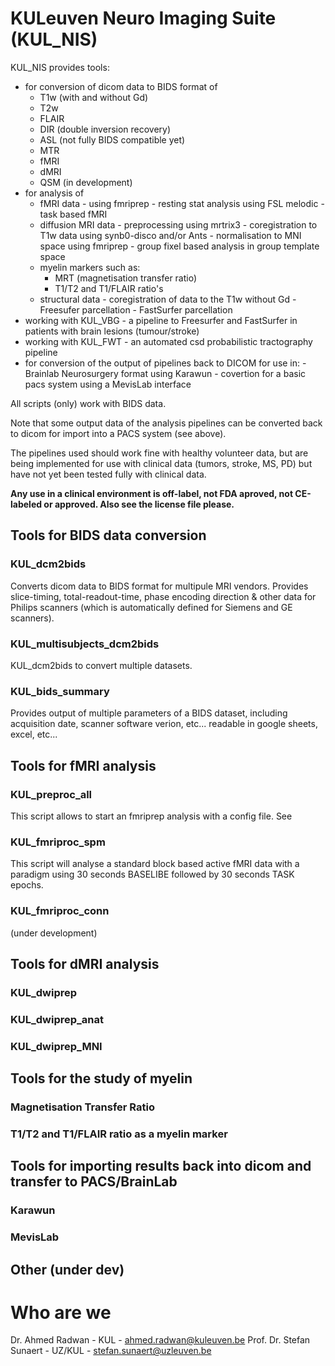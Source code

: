 # KULeuven Neuro Imaging Suite (KUL_NIS)

KUL_NIS provides tools:
- for conversion of dicom data to BIDS format of 
	- T1w (with and without Gd)
	- T2w 
	- FLAIR
	- DIR (double inversion recovery)
	- ASL (not fully BIDS compatible yet)
	- MTR
	- fMRI
	- dMRI
	- QSM (in development)
- for analysis of 
	- fMRI data
                - using fmriprep
                - resting stat analysis using FSL melodic
                - task based fMRI
	- diffusion MRI data
                - preprocessing using mrtrix3
                - coregistration to T1w data using synb0-disco and/or Ants
                - normalisation to MNI space using fmriprep
                - group fixel based analysis in group template space
	- myelin markers such as:
		- MRT (magnetisation transfer ratio)
		- T1/T2 and T1/FLAIR ratio's
	- structural data
                - coregistration of data to the T1w without Gd
                - Freesufer parcellation
                - FastSurfer parcellation
- working with KUL_VBG
        - a pipeline to Freesurfer and FastSurfer in patients with brain lesions (tumour/stroke)
- working with KUL_FWT
        - an automated csd probabilistic tractography pipeline
- for conversion of the output of pipelines back to DICOM for use in:
        - Brainlab Neurosurgery format using Karawun
        - covertion for a basic pacs system using a MevisLab interface

All scripts (only) work with BIDS data.

Note that some output data of the analysis pipelines can be converted back to dicom for import into a PACS system (see above).

The pipelines used should work fine with healthy volunteer data, but are being implemented for use with clinical data (tumors, stroke, MS, PD) but have not yet been tested fully with clinical data.

**Any use in a clinical environment is off-label, not FDA aproved, not CE-labeled or approved. Also see the license file please.**


## Tools for BIDS data conversion

### KUL_dcm2bids
Converts dicom data to BIDS format for multipule MRI vendors. 
Provides slice-timing, total-readout-time, phase encoding direction & other data for Philips scanners (which is automatically defined for Siemens and GE scanners).
 
### KUL_multisubjects_dcm2bids
KUL_dcm2bids to convert multiple datasets.

### KUL_bids_summary
Provides output of multiple parameters of a BIDS dataset, including acquisition date, scanner software verion, etc... readable in google sheets, excel, etc...
  
 
## Tools for fMRI analysis

### KUL_preproc_all
This script allows to start an fmriprep analysis with a config file.
See 

### KUL_fmriproc_spm

This script will analyse a standard block based active fMRI data with a paradigm using 30 seconds BASELIBE followed by 30 seconds TASK epochs.

### KUL_fmriproc_conn
 (under development)
 
## Tools for dMRI analysis  

### KUL_dwiprep

### KUL_dwiprep_anat

### KUL_dwiprep_MNI

## Tools for the study of myelin 

### Magnetisation Transfer Ratio

### T1/T2 and T1/FLAIR ratio as a myelin marker


## Tools for importing results back into dicom and transfer to PACS/BrainLab

### Karawun 

### MevisLab


## Other (under dev)

  
# Who are we
Dr. Ahmed Radwan - KUL - ahmed.radwan@kuleuven.be
Prof. Dr. Stefan Sunaert - UZ/KUL - stefan.sunaert@uzleuven.be